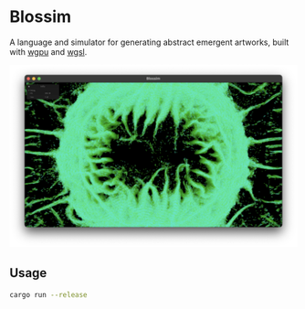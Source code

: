 # Blossim

A language and simulator for generating abstract emergent artworks, built with [wgpu](https://wgpu.rs) and [wgsl](https://www.w3.org/TR/WGSL/). 

![Sample render](./.github/screenshot.png)

## Usage

```bash
cargo run --release
```
